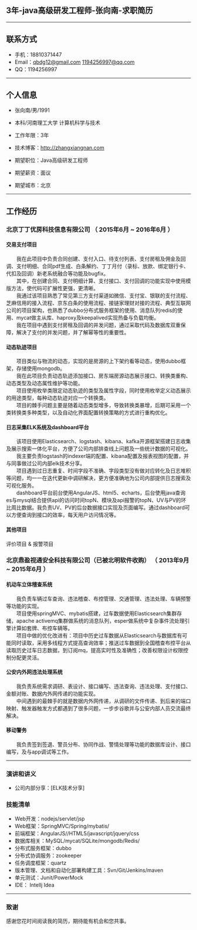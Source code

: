 ## 3年-java高级研发工程师-张向南-求职简历
---


## 联系方式
- 手机：18810371447
- Email：qbdg12@gmail.com   1194256997@qq.com
- QQ：1194256997

---

## 个人信息

 - 张向南/男/1991
 - 本科/河南理工大学   计算机科学与技术
 - 工作年限：3年
 - 技术博客：http://zhangxiangnan.com

 - 期望职位：Java高级研发工程师
 - 期望薪资：面议
 - 期望城市：北京

---

## 工作经历


### 北京丁丁优房科技信息有限公司 （ 2015年6月 ~ 2016年6月 ）

#### 交易支付项目    
　　我在此项目中负责合同创建、支付入口、待支付列表、支付房租及佣金及回调、支付明细、合同pdf生成、白条解约、丁丁月付（录标、放款、绑定银行卡、代扣及回调）新老系统融合等功能及bugfix。   
　　其中，在创建合同、支付明细计算、支付接口、支付回调的功能实现中使用模版方法，使代码可扩展性更强，更清晰。   
　　我通过该项目熟悉了常见第三方支付渠道如微信、支付宝、银联的支付流程、芝麻信用的接入流程、京东白条的使用流程、接链家理财对接的流程、典型互联网公司的项目架构，也熟悉了dubbo分布式服务框架的使用、消息队列redis的使用、mycat做主从库、haproxy及keepalived实现热备与负载均衡。   
　　我在项目中遇到支付房租及回调的并发问题，通过采取代码及数据库双重保障，解决了支付的并发问题，并了解幂等性的重要性。   

#### 动态轨迹项目
　　项目类似与物流的动态，实现的是房源的上下架约看等动态，使用dubbo框架，存储使用mongodb。   
　　我在此项目负责动态轨迹添加接口、房东端房源动态展示接口、转换类重构、动态类型及动态属性维护等功能。   
　　项目使用枚举类限定动态轨迹的类型及属性字段，同时使用枚举定义动态展示的用途类型，每种动态轨迹对应一个转换类。    
　　项目的棘手问题主要是随着动态类型增多，导致转换类暴增，后期可采用一个类转换类多种类型，以及自动化界面配置转换策略的方式进行重构优化。

#### 日志采集ELK系统及dashboard平台
　　该项目使用Elasticsearch、logstash、kibana、kafka开源框架搭建日志收集及展示搜索一体化平台，方便了公司内部排查线上问题及一些统计数据的可视化。  
　　我主要负责logstash的indexer端的配置、kibana配置及报表视图的配置，并与同事做过公司内部elk技术分享。   
　　项目遇到过日志重复、时间字段不准确、字段类型没有做对应转化及日志堆积等问题，均一一在迭代更新中调研解决，更方便准确地为公司内部提供日志搜索及可视化服务。    
　　dashboard平台前台使用AngularJS、html5、echarts，后台使用java查询es与mysql结合提供api的访问时间topN、模块及api报警的topN、UV与PV的环比周比数据。我负责UV、PV的后台数据接口实现及页面编写。通过dashboard可以方便查询到接口的效率，每天用户访问情况等。

#### 其他项目

评价项目 & 报警项目


### 北京鼎盈视通安全科技有限公司（已被北明软件收购） （ 2013年9月 ~ 2015年6月 ）

#### 机动车立体稽查系统
　　我负责车辆过车查询、违法稽查、布控管理、交通管理、违法处理、车辆预警等功能的实现。   
　　项目使用springMVC、mybatis搭建，过车数据使用Elasticsearch集群存储，apache activemq集群做系统的消息队列，esper做系统中复杂事件流处理引擎计算如套牌、布控车辆等。    
　　项目中做的优化改进有：项目中历史过车数据从Elasticsearch与数据库有可能同时读取，采用多线程方式提高查询效率；推送过车数据到全国稽查布控平台从读取历史过车日志数据，到订阅mq，提高实时性及准确性；改善权限设计权限控制分配更灵活。


#### 公安内外网违法处理系统
　　我负责系统需求调研、表设计、接口编写、违法查询、违法处理、支付接口、金额对账、数据内外网传递的功能实现。   
　　中间遇到的最棘手的就是数据内外网传递，从调研的文件传递、到后来的端口映射、触发器触发方式都遇到了很多问题，一步步谷歌并与公安内部人员交流最终解决。

#### 移动警务
　　我负责签到签退、警员分布、协同作战、警情处理等功能的数据库设计、接口编写，及与app调试等工作。

---

### 演讲和讲义
 - 公司内部分享：[ELK技术分享]

### 技能清单


- Web开发：nodejs/servlet/jsp
- Web框架：SpringMVC/Spring/mybatis/
- 前端框架：AngularJS//HTML5/javascript/jquery/css
- 数据库相关：MySQL/mycat/SQLite/mongodb/Redis/
- 分布式服务框架：dubbo
- 分布式协调服务：zookeeper
- 任务调度框架：quartz
- 版本管理、文档和自动化部署构建工具：Svn/Git/Jenkins/maven
- 单元测试：Junit/PowerMock
- IDE： Intellj Idea

---

### 致谢
感谢您花时间阅读我的简历，期待能有机会和您共事。
